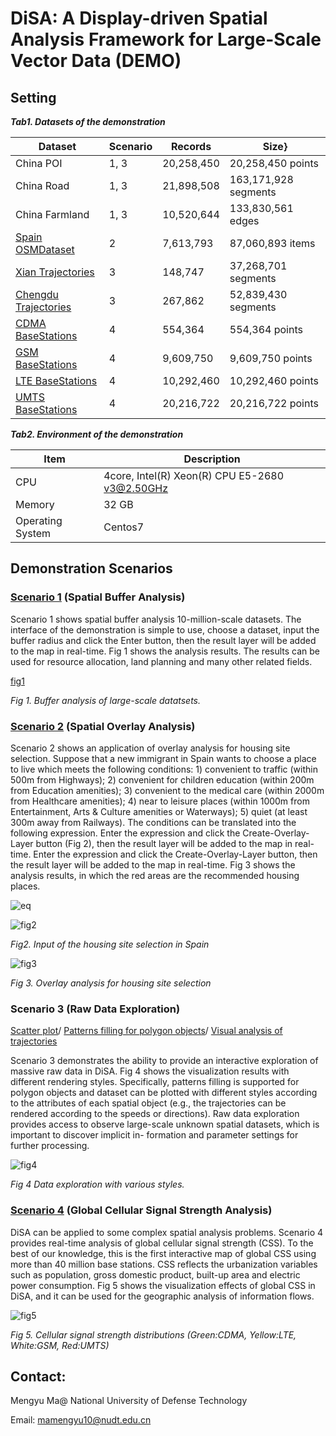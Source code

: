 # DiSA: A Display-driven Spatial Analysis Framework for Large-Scale Vector Data (DEMO)



## Setting


***Tab1. Datasets of the demonstration***

| Dataset |Scenario |Records |Size} |
| -------------- | ---------- | ---------- | -------------------- |
| China POI |1, 3 |20,258,450  |20,258,450 points |
| China Road |1, 3 |21,898,508  |163,171,928 segments |
| China Farmland |1, 3 |10,520,644  |133,830,561 edges |
| [Spain OSMDataset](https://download.geofabrik.de/europe/spain-latest.osm.pbf) |2 |7,613,793  |87,060,893 items |
| [Xian Trajectories](https://outreach.didichuxing.com/research/opendata) | 3 |148,747  |37,268,701 segments |
| [Chengdu Trajectories](https://outreach.didichuxing.com/research/opendata) | 3 |267,862  |52,839,430 segments |
| [CDMA BaseStations](https://opencellid.org/) | 4 | 554,364 | 554,364 points |
| [GSM BaseStations](https://opencellid.org/) | 4 | 9,609,750 | 9,609,750 points |
| [LTE BaseStations](https://opencellid.org/) | 4 |10,292,460 | 10,292,460 points |
| [UMTS BaseStations](https://opencellid.org/) | 4 | 20,216,722 | 20,216,722 points |

***Tab2.  Environment of the demonstration***

| Item             | Description                                    |
| ---------------- | ---------------------------------------------- |
| CPU              | 4core, Intel(R) Xeon(R) CPU E5-2680 v3@2.50GHz |
| Memory           | 32 GB                                          |
| Operating System | Centos7                                        |



## Demonstration Scenarios

### [Scenario 1](http://www.higis.org.cn:8080/hibuffer10million/) (Spatial Buffer Analysis)

Scenario 1 shows spatial buffer analysis 10-million-scale datasets. The interface of the demonstration is simple to use, choose a dataset, input the buffer radius and click the Enter button, then the result layer will be added to the map in real-time. Fig 1 shows the analysis results.  The results can be used for resource
allocation, land planning and many other related fields.

[fig1](./figures/fig1.JPG)

*Fig 1. Buffer analysis of  large-scale datatsets.*

### [Scenario 2](http://www.higis.org.cn:8080/hibo/) (Spatial Overlay Analysis)

Scenario 2 shows an application of overlay analysis for housing site selection. Suppose that a new immigrant in Spain wants to choose a place to live which meets the following conditions: 1) convenient to traffic (within 500m from Highways); 2) convenient for children education (within 200m from Education amenities); 3) convenient to the medical care (within 2000m from Healthcare amenities); 4) near to leisure places (within 1000m from Entertainment, Arts & Culture amenities or Waterways); 5) quiet (at least 300m away from Railways). The conditions can be translated into the following expression. Enter the expression and click the Create-Overlay-Layer button (Fig 2), then the result layer will be added to the map in real-time. Enter the expression and click the Create-Overlay-Layer button, then the result layer will be added to the map in real-time. Fig 3 shows the analysis results, in which the red areas are the recommended housing places.


![eq](./figures/eq.JPG)


![fig2](./figures/fig2.JPG)

*Fig2. Input of the housing site selection in Spain*

![fig3](./figures/fig3.JPG)

*Fig 3. Overlay analysis for housing site selection*

### Scenario 3 (Raw Data Exploration)

[Scatter plot](http://www.higis.org.cn:8080/hivision/)/ [Patterns filling for polygon objects](http://www.higis.org.cn:8080/hivision_with_pattern/)/ [Visual analysis of trajectories](http://www.higis.org.cn:8080/TrajVISDEMO/)

Scenario 3 demonstrates the ability to provide an interactive exploration of massive raw data in DiSA. Fig 4 shows the visualization results with different rendering styles. Specifically, patterns filling is supported for polygon objects and dataset can be plotted with different styles according to the attributes of each spatial object (e.g., the trajectories can be rendered according to the speeds or directions). Raw data exploration provides access to observe large-scale unknown spatial datasets, which is important to discover implicit in-
formation and parameter settings for further processing. 

![fig4](./figures/fig4.JPG)

*Fig 4 Data exploration with various styles.*

### [Scenario 4](http://www.higis.org.cn:8080/CellTowerDEMO/) (Global Cellular Signal Strength Analysis)

DiSA can be applied to some complex spatial analysis problems. Scenario 4 provides real-time analysis of global cellular signal strength (CSS). To the best of our knowledge, this is the first interactive map of global CSS using more than 40 million base stations. CSS reflects the urbanization variables such as population, gross domestic product, built-up area and electric power consumption.  Fig 5 shows the visualization effects of global CSS in DiSA, and it can be used for the geographic analysis of information flows.



![fig5](./figures/fig5.JPG)

*Fig 5. Cellular signal strength distributions (Green:CDMA, Yellow:LTE, White:GSM, Red:UMTS)*

## Contact:

Mengyu Ma@ National University of Defense Technology

Email: mamengyu10@nudt.edu.cn
